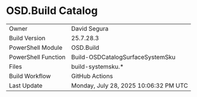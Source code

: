 ﻿# OSD.Build Catalog

| | |
|-|-|
| Owner | David Segura |
| Build Version | 25.7.28.3 |
| PowerShell Module | OSD.Build |
| PowerShell Function | Build-OSDCatalogSurfaceSystemSku |
| Files | build-systemsku.* |
| Build Workflow | GitHub Actions |
| Last Update | Monday, July 28, 2025 10:06:32 PM UTC |
